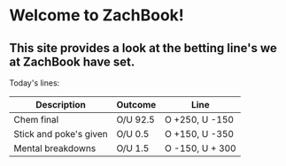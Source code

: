 # Welcome to ZachBook!

## This site provides a look at the betting line's we at ZachBook have set.

Today's lines:

| Description | Outcome | Line |
| ----------- | ----------- | ----------- |
| Chem final | O/U 92.5 | O +250, U -150 |
| Stick and poke's given | O/U 0.5 | O +150, U -350 |
| Mental breakdowns | O/U 1.5 | O -150, U + 300 | 
